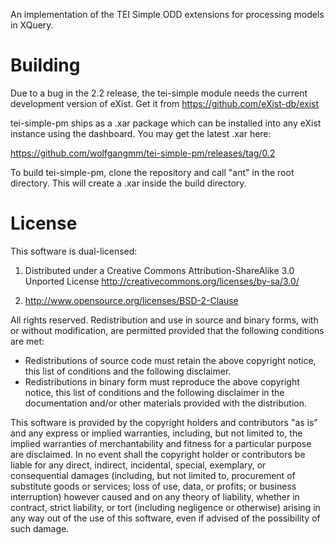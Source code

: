 An implementation of the TEI Simple ODD extensions for processing models in XQuery.

# Building

Due to a bug in the 2.2 release, the tei-simple module needs the current development version of eXist. Get it from
https://github.com/eXist-db/exist

tei-simple-pm ships as a .xar package which can be installed into any eXist instance using the dashboard. You may get the
latest .xar here:

https://github.com/wolfgangmm/tei-simple-pm/releases/tag/0.2

To build tei-simple-pm, clone the repository and call "ant" in the root directory. This will create a .xar inside the build directory.

# License

This software is dual-licensed: 

1. Distributed under a Creative Commons Attribution-ShareAlike 3.0 Unported License
http://creativecommons.org/licenses/by-sa/3.0/ 

2. http://www.opensource.org/licenses/BSD-2-Clause 

All rights reserved. Redistribution and use in source and binary forms, with or without 
modification, are permitted provided that the following conditions are met: 

* Redistributions of source code must retain the above copyright notice, this list of 
conditions and the following disclaimer. 
* Redistributions in binary form must reproduce the above copyright
notice, this list of conditions and the following disclaimer in the documentation
and/or other materials provided with the distribution. 

This software is provided by the copyright holders and contributors "as is" and any 
express or implied warranties, including, but not limited to, the implied warranties 
of merchantability and fitness for a particular purpose are disclaimed. In no event 
shall the copyright holder or contributors be liable for any direct, indirect, 
incidental, special, exemplary, or consequential damages (including, but not limited to, 
procurement of substitute goods or services; loss of use, data, or profits; or business
interruption) however caused and on any theory of liability, whether in contract,
strict liability, or tort (including negligence or otherwise) arising in any way out
of the use of this software, even if advised of the possibility of such damage.